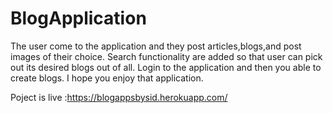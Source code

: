 # BlogApplication

The user come to the application and they post articles,blogs,and post images  of their choice.
Search functionality are added so that user can pick out its desired blogs out of all.
Login to the application and then you able to create blogs.
I hope you enjoy that application.

Poject is live :https://blogappsbysid.herokuapp.com/

